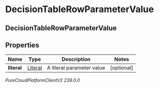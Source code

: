 # DecisionTableRowParameterValue

## DecisionTableRowParameterValue

## Properties

|Name | Type | Description | Notes|
|------------ | ------------- | ------------- | -------------|
| **literal** | [Literal](Literal) | A literal parameter value | [optional] |



_PureCloudPlatformClientV2 239.0.0_
